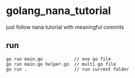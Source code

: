 # golang_nana_tutorial
just follow nana tutorial with meaningful commits

## run

```
go run main.go            // one go file
go run main.go helper.go  // multi go file
go run .                  // run current folder
```